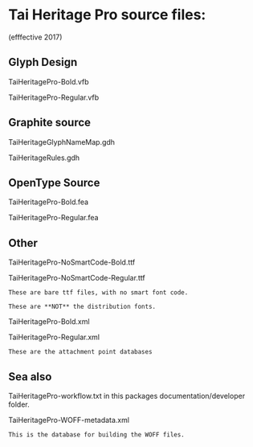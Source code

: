 # Tai Heritage Pro source files:
(efffective 2017)

## Glyph Design

TaiHeritagePro-Bold.vfb

TaiHeritagePro-Regular.vfb

## Graphite source

TaiHeritageGlyphNameMap.gdh

TaiHeritageRules.gdh

## OpenType Source 

TaiHeritagePro-Bold.fea

TaiHeritagePro-Regular.fea

## Other

TaiHeritagePro-NoSmartCode-Bold.ttf

TaiHeritagePro-NoSmartCode-Regular.ttf

    These are bare ttf files, with no smart font code.

    These are **NOT** the distribution fonts.

TaiHeritagePro-Bold.xml

TaiHeritagePro-Regular.xml

    These are the attachment point databases
    
## Sea also
TaiHeritagePro-workflow.txt in this packages documentation/developer folder.

TaiHeritagePro-WOFF-metadata.xml

    This is the database for building the WOFF files.